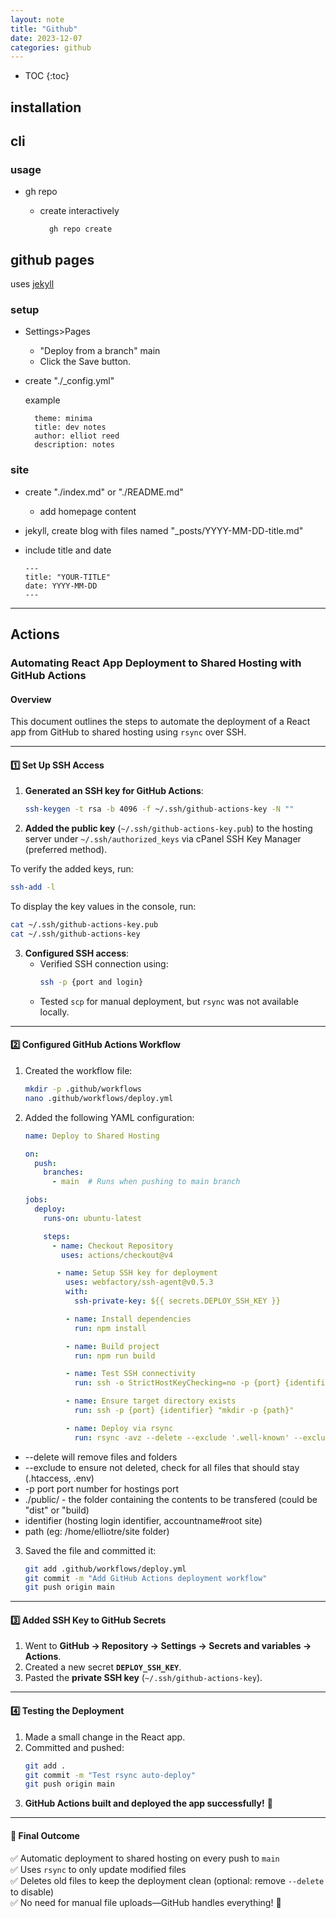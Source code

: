 ```yaml
---
layout: note
title: "Github"
date: 2023-12-07
categories: github
---
```


- TOC
{:toc}

## installation

## cli

### usage

- gh repo

  - create interactively

          gh repo create

## github pages

uses [jekyll](https://jekyllrb.com/)

### setup

- Settings>Pages

  - "Deploy from a branch" main
  - Click the Save button.

- create "./_config.yml"

  example

        theme: minima
        title: dev notes
        author: elliot reed
        description: notes

### site

- create "./index.md" or "./README.md"
  - add homepage content

- jekyll, create blog with files named "_posts/YYYY-MM-DD-title.md"
- include title and date

      ---
      title: "YOUR-TITLE"
      date: YYYY-MM-DD
      ---

---

## Actions

### Automating React App Deployment to Shared Hosting with GitHub Actions

#### Overview
This document outlines the  steps  to automate the deployment of a React app from GitHub to shared hosting using `rsync` over SSH.

---

#### 1️⃣ **Set Up SSH Access**

1. **Generated an SSH key for GitHub Actions**:
   ```bash
   ssh-keygen -t rsa -b 4096 -f ~/.ssh/github-actions-key -N ""
   ```
2. **Added the public key** (`~/.ssh/github-actions-key.pub`) to the hosting server under `~/.ssh/authorized_keys` via cPanel SSH Key Manager (preferred method).

To verify the added keys, run:
```bash
ssh-add -l
```
To display the key values in the console, run:
```bash
cat ~/.ssh/github-actions-key.pub
cat ~/.ssh/github-actions-key
```

3. **Configured SSH access**:
   - Verified SSH connection using:
     ```bash
     ssh -p {port and login}
     ```
   - Tested `scp` for manual deployment, but `rsync` was not available locally.

---

#### 2️⃣ **Configured GitHub Actions Workflow**

1. Created the workflow file:
   ```bash
   mkdir -p .github/workflows
   nano .github/workflows/deploy.yml
   ```

2. Added the following YAML configuration:

   ```yaml
   name: Deploy to Shared Hosting

   on:
     push:
       branches:
         - main  # Runs when pushing to main branch

   jobs:
     deploy:
       runs-on: ubuntu-latest

       steps:
         - name: Checkout Repository
           uses: actions/checkout@v4

          - name: Setup SSH key for deployment
            uses: webfactory/ssh-agent@v0.5.3
            with:
              ssh-private-key: ${{ secrets.DEPLOY_SSH_KEY }}

            - name: Install dependencies
              run: npm install

            - name: Build project
              run: npm run build

            - name: Test SSH connectivity
              run: ssh -o StrictHostKeyChecking=no -p {port} {identifier} "echo 'SSH connection successful'"

            - name: Ensure target directory exists
              run: ssh -p {port} {identifier} "mkdir -p {path}"

            - name: Deploy via rsync
              run: rsync -avz --delete --exclude '.well-known' --exclude 'cgi-bin' -e "ssh -p {port}" ./public/ {identifier}:{path}
   ```
  - --delete will remove files and folders
  - --exclude to ensure not deleted, check for all files that should stay (.htaccess, .env)
  - -p port port number for hostings port
  - ./public/ - the folder containing the contents to be transfered (could be "dist" or "build)
  - identifier (hosting login identifier, accountname#root site)
  - path (eg: /home/elliotre/site folder)

3. Saved the file and committed it:
   ```bash
   git add .github/workflows/deploy.yml
   git commit -m "Add GitHub Actions deployment workflow"
   git push origin main
   ```

---

#### 3️⃣ **Added SSH Key to GitHub Secrets**

1. Went to **GitHub → Repository → Settings → Secrets and variables → Actions**.
2. Created a new secret **`DEPLOY_SSH_KEY`**.
3. Pasted the **private SSH key** (`~/.ssh/github-actions-key`).

---

#### 4️⃣ **Testing the Deployment**

1. Made a small change in the React app.
2. Committed and pushed:
   ```bash
   git add .
   git commit -m "Test rsync auto-deploy"
   git push origin main
   ```
3. **GitHub Actions built and deployed the app successfully!** 🎉

---

#### 🎯 **Final Outcome**
✅ Automatic deployment to shared hosting on every push to `main`  
✅ Uses `rsync` to only update modified files  
✅ Deletes old files to keep the deployment clean (optional: remove `--delete` to disable)  
✅ No need for manual file uploads—GitHub handles everything! 🚀

